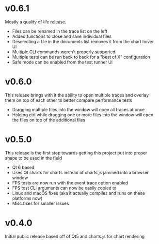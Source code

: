 # v0.6.1
Mostly a quality of life release.

 - Files can be renamed in the trace list on the left
 - Added functions to close and save individual files
 - Deselecting a file in the documents list removes it from the chart hover UI
 - Multiple CLI commands weren't properly supported
 - Multiple tests can be run back to back for a "best of X" configuration
 - Safe mode can be enabled from the test runner UI

# v0.6.0
This release brings with it the ability to open multiple traces and overlay them on top of each other to better compare performance tests

 - Dragging multiple files into the window will open all traces at once
 - Holding ctrl while dragging one or more files into the window will open the files on top of the additional files

# v0.5.0
This release is the first step towards getting this project put into proper shape to be used in the field

 - Qt 6 based
 - Uses Qt charts for charts instead of charts.js jammed into a browser window
 - FPS tests are now run with the event trace option enabled
 - FPS test CLI arguments can now be easily copied to
 - Linux and macOS fixes (aka it actually compiles and runs on these platforms now)
 - Misc fixes for smaller issues

# v0.4.0
Initial public release based off of Qt5 and charts.js for chart rendering